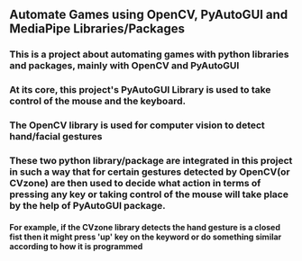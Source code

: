  ## Automate Games using OpenCV, PyAutoGUI and MediaPipe Libraries/Packages
 ### This is a project about automating games with python libraries and packages, mainly with OpenCV and PyAutoGUI
 ### At its core, this project's PyAutoGUI Library is used to take control of the mouse and the keyboard.
 ### The OpenCV library is used for computer vision to detect hand/facial gestures

 ### These two python library/package are integrated in this project in such a way that for certain gestures detected by OpenCV(or CVzone) are then used to decide what action in terms of  pressing any key or taking control of the mouse will take place by the help of PyAutoGUI package.

 #### For example, if the CVzone library detects the hand gesture is a closed fist then it might press 'up' key on the keyword or do something similar according to how it is programmed 
